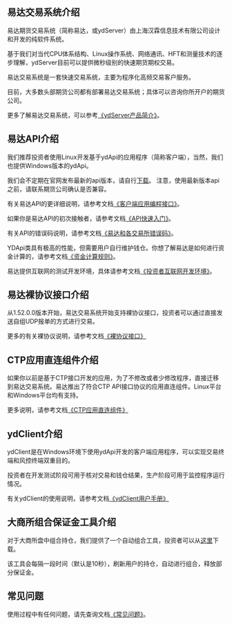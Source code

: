 ## 易达交易系统介绍



易达期货交易系统（简称易达，或ydServer）由上海汉霖信息技术有限公司设计和开发的纯软件系统。



基于我们对当代CPU体系结构、Linux操作系统、网络通讯、HFT和测量技术的逐步理解，ydServer目前可以提供微秒级别的快速期货期权交易。



易达交易系统是一套快速交易系统，主要为程序化高频交易客户服务。



目前，大多数头部期货公司都有部署易达交易系统；具体可以咨询你所开户的期货公司。



更多了解易达交易系统，可以参考[《ydServer产品简介》](https://www.hanlinit.com/products/ydserver/)。



## 易达API介绍



我们推荐投资者使用Linux开发基于ydApi的应用程序（简称客户端），当然，我们也提供Windows版本的ydApi。



我们会不定期在官网发布最新的api版本，请自行[下载](https://www.hanlinit.com/downloads/)。
    注意，使用最新版本api之前，请联系期货公司确认是否兼容。



有关易达API的更详细说明，请参考文档[《客户端应用编程接口》](https://www.hanlinit.com/docs/programming-guide/)。



如果你是易达API的初次接触者，请参考文档[《API快速入门》](https://www.hanlinit.com/docs/quick-start/)。



有关API的错误码说明，请参考文档[《易达和各交易所错误码》](https://www.hanlinit.com/docs/error-codes/)。



YDApi类具有极高的性能，但需要用户自行维护钱仓。你想了解易达是如何进行资金计算的，请参考文档[《资金计算规则》](https://www.hanlinit.com/docs/capital-calc-rules/)。



易达提供互联网的测试开发环境，具体请参考文档[《投资者互联网开发环境》](https://www.hanlinit.com/docs/dev-environments/)。




## 易达裸协议接口介绍



从1.52.0.0版本开始，易达交易系统开始支持裸协议接口，投资者可以通过直接发送自组UDP报单的方式进行交易。



更多的有关裸协议说明，请参考文档[《裸协议接口》](https://www.hanlinit.com/docs/bare-protocol/)



## CTP应用直连组件介绍



如果你以前是基于CTP接口开发的应用，为了不修改或者少修改程序，直接迁移到易达交易系统。易达推出了符合CTP API接口协议的应用直连组件。Linux平台和Windows平台均有支持。



更多说明，请参考文档[《CTP应用直连组件》](https://www.hanlinit.com/docs/ydctp/)



## ydClient介绍



ydClient是在Windows环境下使用ydApi开发的客户端应用程序，可以实现交易终端和风控终端双重目的。



投资者在开发测试阶段可用于核对交易和钱仓结果，生产阶段可用于监控程序运行情况。



有关ydClient的使用说明，请参考文档[《ydClient用户手册》](https://www.hanlinit.com/docs/ydclient/)



## 大商所组合保证金工具介绍



对于大商所盘中组合持仓，我们提供了一个自动组合工具，投资者可以从[这里](https://www.hanlinit.com/downloads/)下载。



该工具会每隔一段时间（默认是10秒），刷新用户的持仓，自动进行组合，释放部分保证金。



## 常见问题



使用过程中有任何问题，请先查询文档[《常见问题》](https://www.hanlinit.com/docs/common-questions-2/)。

